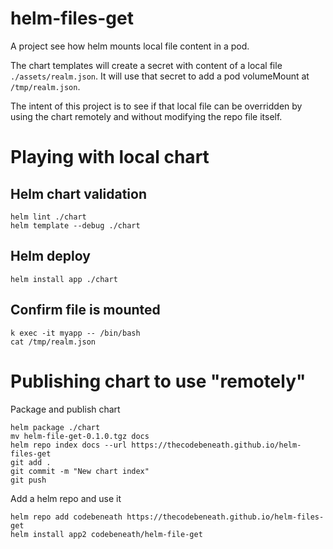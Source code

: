 # helm-files-get
A project see how helm mounts local file content in a pod.

The chart templates will create a secret with content of a local file `./assets/realm.json`.
It will use that secret to add a pod volumeMount at `/tmp/realm.json`.

The intent of this project is to see if that local file can be overridden by using the chart remotely and without modifying the repo file itself.

# Playing with local chart

## Helm chart validation
```
helm lint ./chart
helm template --debug ./chart
```

## Helm deploy
```
helm install app ./chart
```

## Confirm file is mounted
```
k exec -it myapp -- /bin/bash
cat /tmp/realm.json
```

# Publishing chart to use "remotely"

Package and publish chart
```
helm package ./chart
mv helm-file-get-0.1.0.tgz docs
helm repo index docs --url https://thecodebeneath.github.io/helm-files-get
git add .
git commit -m "New chart index"
git push
```

Add a helm repo and use it
```
helm repo add codebeneath https://thecodebeneath.github.io/helm-files-get
helm install app2 codebeneath/helm-file-get
```
